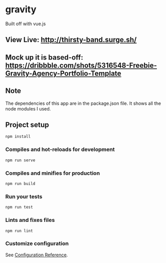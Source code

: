 # gravity

Built off with vue.js

## View Live: http://thirsty-band.surge.sh/

## Mock up it is based-off: https://dribbble.com/shots/5316548-Freebie-Gravity-Agency-Portfolio-Template

## Note
The dependencies of this app are in the package.json file. It shows all the node modules I used.

## Project setup
```
npm install
```

### Compiles and hot-reloads for development
```
npm run serve
```

### Compiles and minifies for production
```
npm run build
```

### Run your tests
```
npm run test
```

### Lints and fixes files
```
npm run lint
```

### Customize configuration
See [Configuration Reference](https://cli.vuejs.org/config/).
